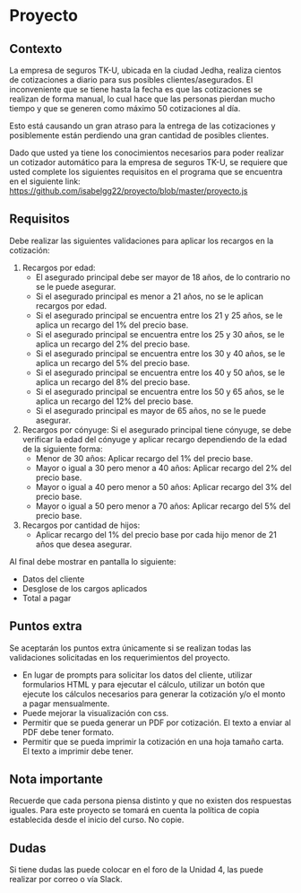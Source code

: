 # Proyecto #

## Contexto ##
La empresa de seguros TK-U, ubicada en la ciudad Jedha, realiza cientos de cotizaciones a diario para sus posibles clientes/asegurados.  El inconveniente que se tiene hasta la fecha es que las cotizaciones se realizan de forma manual, lo cual hace que las personas pierdan mucho tiempo y que se generen como máximo 50 cotizaciones al día.

Esto está causando un gran atraso para la entrega de las cotizaciones y posiblemente están perdiendo una gran cantidad de posibles clientes.

Dado que usted ya tiene los conocimientos necesarios para poder realizar un cotizador automático para la empresa de seguros TK-U, se requiere que usted complete los siguientes requisitos en el programa que se encuentra en el siguiente link: https://github.com/isabelgg22/proyecto/blob/master/proyecto.js

## Requisitos ##

Debe realizar las siguientes validaciones para aplicar los recargos en la cotización:

1.	Recargos por edad:
    *	El asegurado principal debe ser mayor de 18 años, de lo contrario no se le puede asegurar.
    *	Si el asegurado principal es menor a 21 años, no se le aplican recargos por edad.
    *	Si el asegurado principal se encuentra entre los 21 y 25 años, se le aplica un recargo del 1% del precio base.
    *	Si el asegurado principal se encuentra entre los 25 y 30 años, se le aplica un recargo del 2% del precio base.
    *	Si el asegurado principal se encuentra entre los 30 y 40 años, se le aplica un recargo del 5% del precio base.
    *	Si el asegurado principal se encuentra entre los 40 y 50 años, se le aplica un recargo del 8% del precio base.
    *	Si el asegurado principal se encuentra entre los 50 y 65 años, se le aplica un recargo del 12% del precio base.
    *	Si el asegurado principal es mayor de 65 años, no se le puede asegurar.
2. Recargos por cónyuge: Si el asegurado principal tiene cónyuge, se debe verificar la edad del cónyuge y aplicar recargo dependiendo de la edad de la siguiente forma:
    *	Menor de 30 años: Aplicar recargo del 1% del precio base.
    *	Mayor o igual a 30 pero menor a 40 años: Aplicar recargo del 2% del precio base.
    *	Mayor o igual a 40 pero menor a 50 años: Aplicar recargo del 3% del precio base.
    *	Mayor o igual a 50 pero menor a 70 años: Aplicar recargo del 5% del precio base.
3. Recargos por cantidad de hijos:
    * Aplicar recargo del 1% del precio base por cada hijo menor de 21 años que desea asegurar.

Al final debe mostrar en pantalla lo siguiente:
*	Datos del cliente
*	Desglose de los cargos aplicados
*	Total a pagar

## Puntos extra ##
Se aceptarán los puntos extra únicamente si se realizan todas las validaciones solicitadas en los requerimientos del proyecto.

* En lugar de prompts para solicitar los datos del cliente, utilizar formularios HTML y para ejecutar el cálculo, utilizar un botón que ejecute los cálculos necesarios para generar la cotización y/o el monto a pagar mensualmente.
* Puede mejorar la visualización con css.
* Permitir que se pueda generar un PDF por cotización. El texto a enviar al PDF debe tener formato.
* Permitir que se pueda imprimir la cotización en una hoja tamaño carta. El texto a imprimir debe tener.

## Nota importante ##
Recuerde que cada persona piensa distinto y que no existen dos respuestas iguales. Para este proyecto se tomará en cuenta la política de copia establecida desde el inicio del curso. No copie.

## Dudas ##
Si tiene dudas las puede colocar en el foro de la Unidad 4, las puede realizar por correo o vía Slack.
